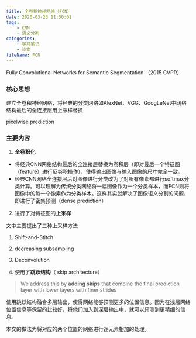 ```yaml
---
title: 全卷积神经网络（FCN）
date: 2020-03-23 11:50:01
tags:
	- CNN
	- 语义分割
categories:
	- 学习笔记
	- 论文
fileName: FCN
---
```


Fully Convolutional Networks for Semantic Segmentation	（2015 CVPR）

### 核心思想

建立全卷积神经网络，将经典的分类网络如AlexNet、VGG、GoogLeNet中网络结构最后的全连接层用上采样替换

pixelwise prediction





### 主要内容

1. **全卷积化**

* 将经典CNN网络结构最后的全连接层替换为卷积层（即对最后一个特征图（feature）进行反卷积操作），使得输出图像与输入图像的尺寸完全一致。
* 经典CNN网络全连接层后对图像进行分类改为了对所有像素都进行softmax分类计算。可以理解为传统分类网络将一幅图像作为一个分类样本，而FCN则将图像中的每一个像素作为分类样本。这样其实就解决了图像语义分割的问题，即进行了密集预测（dense prediction）



2. 进行了对特征图的**上采样**

文中主要提出了三种上采样方法

1. Shift-and-Stitch
2. decreasing subsampling
3. Deconvolution



3. 使用了**跳跃结构**（ skip architecture）

> We address this by **adding skips** that combine the final prediction layer with lower layers with finer strides

使用跳跃结构融合多层输出，使得网络能够预测更多的位置信息。因为在浅层网络位置信息等保留的比较好，将他们加入到深层输出中，就可以预测到更精细的信息。

本文的做法为将对应的两个位置的网络进行逐元素相加的处理。